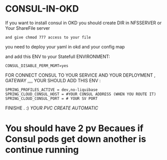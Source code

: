 # CONSUL-IN-OKD
If you want to install consul in OKD you should create DIR in NFSSERVER or Your ShareFile server 
```
and give chmod 777 access to your file 
```
you need to deploy your yaml in okd and your config map 

and add this ENV to your Statefull ENVIRONMENT:
```
CONSUL_DISABLE_PERM_MGMT=yes
```
FOR CONNECT CONSUL TO YOUR SERVICE AND YOUR DEPLOYMENT , GATEWAY ,,,, YOUR SHOULD ADD THIS ENV :
```
SPRING_PROFILES_ACTIVE = dev,no-liquibase
SPRING_CLOUD_CONSUL_HOST = #YOUR CONSUL ADDRESS (WHEN YOU ROUTE IT) 
SPRING_CLOUD_CONSUL_PORT = # YOUR SV PORT 

```
FINISHE . 
:)
*YOUR PVC CREATE AUTOMATIC*
# You should have 2 pv  Becaues if Consul pods get down another is continue running 